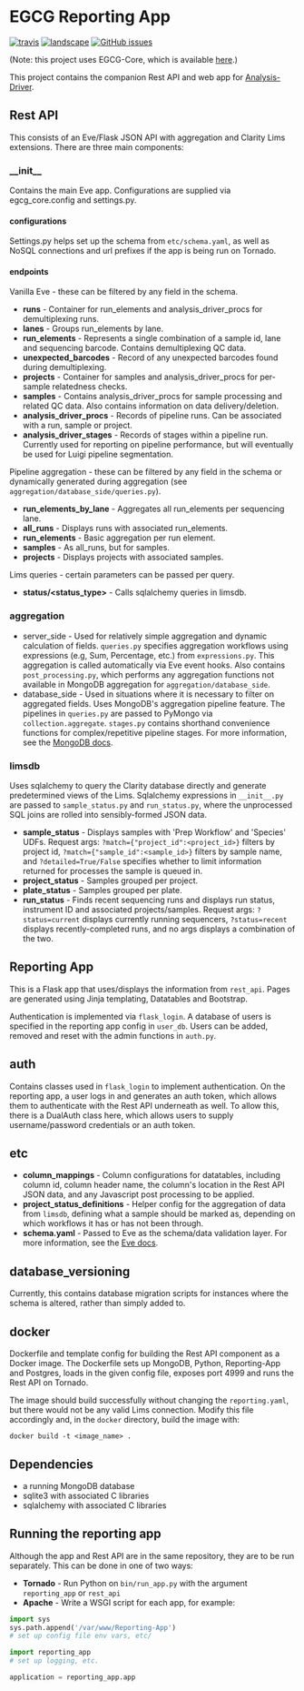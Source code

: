 # EGCG Reporting App
[![travis](https://img.shields.io/travis/EdinburghGenomics/Reporting-App/master.svg)](https://travis-ci.org/EdinburghGenomics/Reporting-App)
[![landscape](https://landscape.io/github/EdinburghGenomics/Reporting-App/master/landscape.svg)](https://landscape.io/github/EdinburghGenomics/Reporting-App)
[![GitHub issues](https://img.shields.io/github/issues/EdinburghGenomics/Reporting-App.svg)](https://github.com/EdinburghGenomics/Reporting-App/issues)

(Note: this project uses EGCG-Core, which is available [here](https://github.com/EdinburghGenomics/EGCG-Core.git).)

This project contains the companion Rest API and web app for
[Analysis-Driver](https://github.com/EdinburghGenomics/Analysis-Driver).


## Rest API
This consists of an Eve/Flask JSON API with aggregation and Clarity Lims extensions. There are three main
components:

### \_\_init\_\_
Contains the main Eve app. Configurations are supplied via egcg_core.config and settings.py.

#### configurations
Settings.py helps set up the schema from `etc/schema.yaml`, as well as NoSQL connections and url prefixes if
the app is being run on Tornado.

#### endpoints

Vanilla Eve - these can be filtered by any field in the schema.
- __runs__ - Container for run_elements and analysis_driver_procs for demultiplexing runs.
- __lanes__ - Groups run_elements by lane.
- __run_elements__ - Represents a single combination of a sample id, lane and sequencing barcode. Contains
  demultiplexing QC data.
- __unexpected_barcodes__ - Record of any unexpected barcodes found during demultiplexing.
- __projects__ - Container for samples and analysis_driver_procs for per-sample relatedness checks.
- __samples__ - Contains analysis_driver_procs for sample processing and related QC data. Also contains
  information on data delivery/deletion.
- __analysis_driver_procs__ - Records of pipeline runs. Can be associated with a run, sample or project.
- __analysis_driver_stages__ - Records of stages within a pipeline run. Currently used for reporting on
  pipeline performance, but will eventually be used for Luigi pipeline segmentation.

Pipeline aggregation - these can be filtered by any field in the schema or dynamically generated during
aggregation (see `aggregation/database_side/queries.py`).
- __run_elements_by_lane__ - Aggregates all run_elements per sequencing lane.
- __all_runs__ - Displays runs with associated run_elements.
- __run_elements__ - Basic aggregation per run element.
- __samples__ - As all_runs, but for samples.
- __projects__ - Displays projects with associated samples.

Lims queries - certain parameters can be passed per query.
- __status/<status_type>__ - Calls sqlalchemy queries in limsdb.


### aggregation
- server_side - Used for relatively simple aggregation and dynamic calculation of fields. `queries.py`
  specifies aggregation workflows using expressions (e.g, Sum, Percentage, etc.) from `expressions.py`. This
  aggregation is called automatically via Eve event hooks. Also contains `post_processing.py`, which performs
  any aggregation functions not available in MongoDB aggregation for `aggregation/database_side`.
- database_side - Used in situations where it is necessary to filter on aggregated fields. Uses MongoDB's
  aggregation pipeline feature. The pipelines in `queries.py` are passed to PyMongo via `collection.aggregate`.
  `stages.py` contains shorthand convenience functions for complex/repetitive pipeline stages. For more
  information, see the [MongoDB docs](https://docs.mongodb.com/manual/core/aggregation-pipeline/).

### limsdb
Uses sqlalchemy to query the Clarity database directly and generate predetermined views of the Lims.
Sqlalchemy expressions in `__init__.py` are passed to `sample_status.py` and `run_status.py`, where the
unprocessed SQL joins are rolled into sensibly-formed JSON data.

- __sample_status__ - Displays samples with 'Prep Workflow' and 'Species' UDFs. Request args:
  `?match={"project_id":<project_id>}` filters by project id, `?match={"sample_id":<sample_id>}` filters by
  sample name, and `?detailed=True/False` specifies whether to limit information returned for processes the
  sample is queued in.
- __project_status__ - Samples grouped per project.
- __plate_status__ - Samples grouped per plate.
- __run_status__ - Finds recent sequencing runs and displays run status, instrument ID and associated
  projects/samples. Request args: `?status=current` displays currently running sequencers, `?status=recent`
  displays recently-completed runs, and no args displays a combination of the two.


## Reporting App
This is a Flask app that uses/displays the information from `rest_api`. Pages are generated using Jinja
templating, Datatables and Bootstrap.

Authentication is implemented via `flask_login`. A database of users is specified in the reporting app config
in `user_db`. Users can be added, removed and reset with the admin functions in `auth.py`.


## auth
Contains classes used in `flask_login` to implement authentication. On the reporting app, a user logs in and
generates an auth token, which allows them to authenticate with the Rest API underneath as well. To allow
this, there is a DualAuth class here, which allows users to supply username/password credentials or an auth
token.


## etc
- __column_mappings__ - Column configurations for datatables, including column id, column header name, the
  column's location in the Rest API JSON data, and any Javascript post processing to be applied.
- __project_status_definitions__ - Helper config for the aggregation of data from `limsdb`, defining what a
  sample should be marked as, depending on which workflows it has or has not been through.
- __schema.yaml__ - Passed to Eve as the schema/data validation layer. For more information, see the
  [Eve docs](http://python-eve.org/config.html#schema).


## database_versioning
Currently, this contains database migration scripts for instances where the schema is altered, rather than
simply added to.


## docker
Dockerfile and template config for building the Rest API component as a Docker image. The Dockerfile sets up
MongoDB, Python, Reporting-App and Postgres, loads in the given config file, exposes port 4999 and runs the
Rest API on Tornado.

The image should build successfully without changing the `reporting.yaml`, but there would not be any valid
Lims connection. Modify this file accordingly and, in the `docker` directory, build the image with:

`docker build -t <image_name> .`


## Dependencies
- a running MongoDB database
- sqlite3 with associated C libraries
- sqlalchemy with associated C libraries


## Running the reporting app
Although the app and Rest API are in the same repository, they are to be run separately. This can be done in
one of two ways:
- __Tornado__ - Run Python on `bin/run_app.py` with the argument `reporting_app` or `rest_api`
- __Apache__ - Write a WSGI script for each app, for example:

```python
import sys
sys.path.append('/var/www/Reporting-App')
# set up config file env vars, etc/

import reporting_app
# set up logging, etc.

application = reporting_app.app
```
